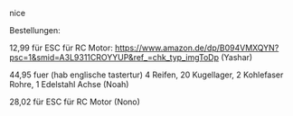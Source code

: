 nice

Bestellungen:

12,99 für ESC für RC Motor: https://www.amazon.de/dp/B094VMXQYN?psc=1&smid=A3L9311CROYYUP&ref_=chk_typ_imgToDp (Yashar)

44,95 fuer (hab englische tastertur) 4 Reifen, 20 Kugellager, 2 Kohlefaser Rohre, 1 Edelstahl Achse (Noah)

28,02 für ESC für RC Motor (Nono)
